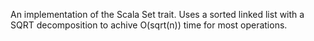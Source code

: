 An implementation of the Scala Set trait. Uses a sorted linked list with a SQRT decomposition to achive O(sqrt(n)) time for most operations.
